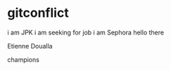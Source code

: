 # gitconflict
i am JPK
i am seeking for job
i am Sephora
hello there




Etienne Doualla

champions
